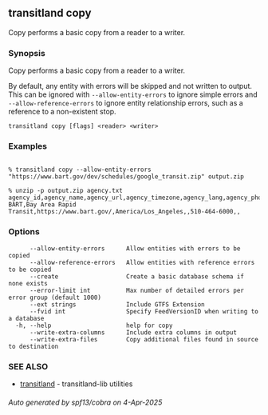 ## transitland copy

Copy performs a basic copy from a reader to a writer.

### Synopsis

Copy performs a basic copy from a reader to a writer.

By default, any entity with errors will be skipped and not written to output. This can be ignored with `--allow-entity-errors` to ignore simple errors and `--allow-reference-errors` to ignore entity relationship errors, such as a reference to a non-existent stop.

```
transitland copy [flags] <reader> <writer>
```

### Examples

```

% transitland copy --allow-entity-errors "https://www.bart.gov/dev/schedules/google_transit.zip" output.zip

% unzip -p output.zip agency.txt
agency_id,agency_name,agency_url,agency_timezone,agency_lang,agency_phone,agency_fare_url,agency_email
BART,Bay Area Rapid Transit,https://www.bart.gov/,America/Los_Angeles,,510-464-6000,,

```

### Options

```
      --allow-entity-errors      Allow entities with errors to be copied
      --allow-reference-errors   Allow entities with reference errors to be copied
      --create                   Create a basic database schema if none exists
      --error-limit int          Max number of detailed errors per error group (default 1000)
      --ext strings              Include GTFS Extension
      --fvid int                 Specify FeedVersionID when writing to a database
  -h, --help                     help for copy
      --write-extra-columns      Include extra columns in output
      --write-extra-files        Copy additional files found in source to destination
```

### SEE ALSO

* [transitland](transitland.md)	 - transitland-lib utilities

###### Auto generated by spf13/cobra on 4-Apr-2025
